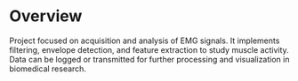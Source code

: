 # Overview
Project focused on acquisition and analysis of EMG signals. It implements filtering, envelope detection, and feature extraction to study muscle activity. Data can be logged or transmitted for further processing and visualization in biomedical research.
